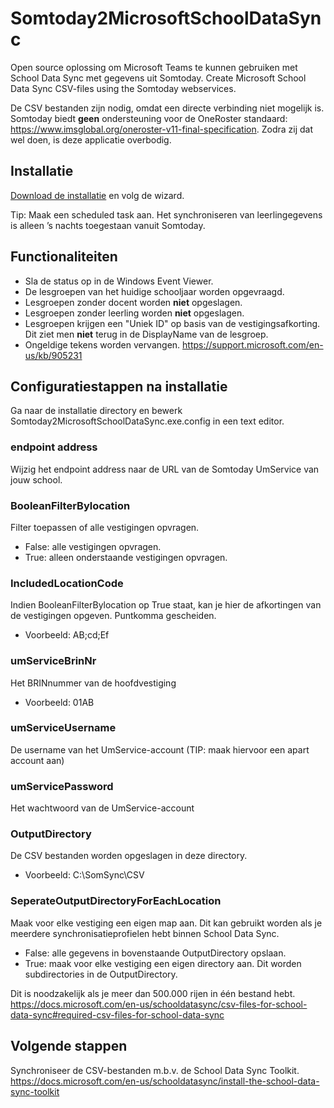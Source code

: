 # Somtoday2MicrosoftSchoolDataSync
Open source oplossing om Microsoft Teams te kunnen gebruiken met School Data Sync met gegevens uit Somtoday. 
Create Microsoft School Data Sync CSV-files using the Somtoday webservices. 

De CSV bestanden zijn nodig, omdat een directe verbinding niet mogelijk is. Somtoday biedt **geen** ondersteuning voor de OneRoster standaard: https://www.imsglobal.org/oneroster-v11-final-specification. Zodra zij dat wel doen, is deze applicatie overbodig.

## Installatie
[Download de installatie](setup.exe) en volg de wizard.

Tip: Maak een scheduled task aan. Het synchroniseren van leerlingegevens is alleen ’s nachts toegestaan vanuit Somtoday.


## Functionaliteiten

* Sla de status op in de Windows Event Viewer.
* De lesgroepen van het huidige schooljaar worden opgevraagd.
* Lesgroepen zonder docent worden **niet** opgeslagen.
* Lesgroepen zonder leerling worden **niet** opgeslagen.
* Lesgroepen krijgen een "Uniek ID" op basis van de vestigingsafkorting. Dit ziet men **niet** terug in de DisplayName van de lesgroep.
* Ongeldige tekens worden vervangen. https://support.microsoft.com/en-us/kb/905231

## Configuratiestappen na installatie
Ga naar de installatie directory en bewerk Somtoday2MicrosoftSchoolDataSync.exe.config in een text editor.

### endpoint address
Wijzig het endpoint address naar de URL van de Somtoday UmService van jouw school.

### BooleanFilterBylocation

Filter toepassen of alle vestigingen opvragen.
* False: alle vestigingen opvragen.
* True: alleen onderstaande vestigingen opvragen.

### IncludedLocationCode

Indien BooleanFilterBylocation op True staat, kan je hier de afkortingen van de vestigingen opgeven. Puntkomma gescheiden.
* Voorbeeld: AB;cd;Ef


### umServiceBrinNr

Het BRINnummer van de hoofdvestiging
* Voorbeeld: 01AB


### umServiceUsername

De username van het UmService-account (TIP: maak hiervoor een apart account aan)


### umServicePassword

Het wachtwoord van de UmService-account


### OutputDirectory

De CSV bestanden worden opgeslagen in deze directory.
* Voorbeeld: C:\SomSync\CSV


### SeperateOutputDirectoryForEachLocation
Maak voor elke vestiging een eigen map aan. Dit kan gebruikt worden als je meerdere synchronisatieprofielen hebt binnen School Data Sync.
* False: alle gegevens in bovenstaande OutputDirectory opslaan.
* True: maak voor elke vestiging een eigen directory aan. Dit worden subdirectories in de OutputDirectory.

Dit is noodzakelijk als je meer dan 500.000 rijen in één bestand hebt. https://docs.microsoft.com/en-us/schooldatasync/csv-files-for-school-data-sync#required-csv-files-for-school-data-sync



## Volgende stappen

Synchroniseer de CSV-bestanden m.b.v. de School Data Sync Toolkit.
https://docs.microsoft.com/en-us/schooldatasync/install-the-school-data-sync-toolkit
